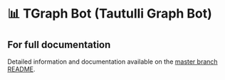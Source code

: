 # 📊 TGraph Bot (Tautulli Graph Bot)

## For full documentation

Detailed information and documentation available on the [master branch README](https://github.com/engels74/tgraph-bot/tree/master).
